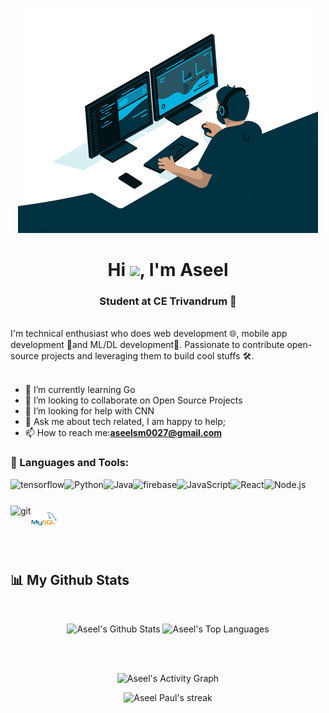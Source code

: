 <p  align="center"> <img  src="https://github.com/aseel-sm/aseel-sm/blob/main/giphy.gif" alt="aseel_sm git"/><p/>
<h1 align="center">Hi <img src="https://raw.githubusercontent.com/MartinHeinz/MartinHeinz/master/wave.gif" width="30px">, I'm Aseel</h1>
<h3 align="center">Student at CE Trivandrum 🌟</h3>
<br/>
<!-- 
<p align="right"> <h3>Profile Views :-</h3> <img src="https://komarev.com/ghpvc/?username=aseel-sm&label=Profile%20views&color=0e75b6&style=flat"
    alt="aseel-sm" /> 
  </p> -->
I'm  technical enthusiast who does web development 🌐, mobile app development 📱and ML/DL development🤖. Passionate to contribute open-source projects and leveraging them to build cool stuffs 🛠️. 
 <br/>
<br/>

- 🌱 I’m currently learning Go
- 👯 I’m looking to collaborate on Open Source Projects
- 🤔 I’m looking for help with CNN
- 💬 Ask me about tech related, I am happy to help;
- 📫 How to reach me:**aseelsm0027@gmail.com**


### 🔨 Languages and Tools:

<a href="https://www.tensorflow.org" target="_blank"> <img align="left" src="https://raw.githubusercontent.com/rahul-jha98/github_readme_icons/main/language_and_tools/square/tensorflow/tensorflow.svg" alt="tensorflow" height="42px"/> </a> 
<a href="https://www.python.org" target="_blank"><img align="left" alt="Python" height ="42px" src="https://raw.githubusercontent.com/rahul-jha98/github_readme_icons/main/language_and_tools/square/python/python.svg"></a>
<a href="https://www.java.com" target="_blank"><img align="left" alt="Java" height ="42px" src="https://raw.githubusercontent.com/rahul-jha98/github_readme_icons/main/language_and_tools/square/java/java.svg"></a>
<a href="https://firebase.google.com/" target="_blank"> <img align="left" src="https://raw.githubusercontent.com/rahul-jha98/github_readme_icons/main/language_and_tools/square/firebase/firebase.svg" alt="firebase" height ="42px"/> </a>
<a href="https://developer.mozilla.org/en-US/docs/Web/JavaScript" target="_blank"> <img align="left" alt="JavaScript" height ="42px"  src="https://raw.githubusercontent.com/rahul-jha98/github_readme_icons/main/language_and_tools/square/javascript/javascript.svg"> </a>
<a href="https://reactjs.org/" target="_blank"> <img align="left" alt="React" height ="42px" src="https://raw.githubusercontent.com/rahul-jha98/github_readme_icons/main/language_and_tools/square/react/react.svg"></a>
<a href="https://nodejs.org" target="_blank"><img align="left" alt="Node.js" height ="42px" src="https://raw.githubusercontent.com/rahul-jha98/github_readme_icons/main/language_and_tools/square/node/node.svg"></a>
 <a href="https://www.mysql.com/" target="_blank" rel="noreferrer">
    <img
      src="https://raw.githubusercontent.com/devicons/devicon/master/icons/mysql/mysql-original-wordmark.svg"
      alt="mysql"
      width="42"
      height="42"
    />
  </a>
<a href="https://git-scm.com/" target="_blank"> <img src="https://raw.githubusercontent.com/rahul-jha98/github_readme_icons/main/language_and_tools/square/git-scm/git-scm.svg" align="left" alt="git" height='42px'/> </a>


<br>

## 📊 My Github Stats

  <br/>
  <p align="center">
<img alt="Aseel's Github Stats" src="https://github-readme-stats.vercel.app/api?username=aseel-sm&show_icons=true&count_private=true&theme=react&hide_border=true&bg_color=0D1117" />
 <img alt="Aseel's Top Languages" src="https://github-readme-stats.vercel.app/api/top-langs/?username=aseel-sm&langs_count=8&count_private=true&layout=compact&theme=react&hide_border=true&bg_color=0D1117" />
  <br/>
 </p>
<br/>
<br/>

<p align="center"><img alt="Aseel's Activity Graph" src="https://activity-graph.herokuapp.com/graph?username=aseel-sm&bg_color=0D1117&color=5BCDEC&line=5BCDEC&point=FFFFFF&hide_border=true" /></p>
<p align="center">
<img title="🔥 Get streak stats for your profile at git.io/streak-stats" alt="Aseel Paul's streak" src="https://github-readme-streak-stats.herokuapp.com/?user=aseel-sm&theme=black-ice&hide_border=true&stroke=0000&background=060A0CD0"/>
 </p>
<br/>
<br/>
